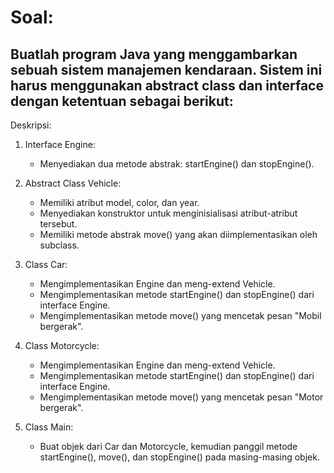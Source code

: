# Soal:
## Buatlah program Java yang menggambarkan sebuah sistem manajemen kendaraan. Sistem ini harus menggunakan abstract class dan interface dengan ketentuan sebagai berikut: 

Deskripsi:
1. Interface Engine:
   - Menyediakan dua metode abstrak: startEngine() dan stopEngine().

2. Abstract Class Vehicle:
   - Memiliki atribut model, color, dan year.
   - Menyediakan konstruktor untuk menginisialisasi atribut-atribut tersebut.
   - Memiliki metode abstrak move() yang akan diimplementasikan oleh subclass.

3. Class Car:
   - Mengimplementasikan Engine dan meng-extend Vehicle.
   - Mengimplementasikan metode startEngine() dan stopEngine() dari interface Engine.
   - Mengimplementasikan metode move() yang mencetak pesan "Mobil bergerak".

4. Class Motorcycle:
   - Mengimplementasikan Engine dan meng-extend Vehicle.
   - Mengimplementasikan metode startEngine() dan stopEngine() dari interface Engine.
   - Mengimplementasikan metode move() yang mencetak pesan "Motor bergerak".

5. Class Main:
   - Buat objek dari Car dan Motorcycle, kemudian panggil metode startEngine(), move(), dan stopEngine() pada masing-masing objek.